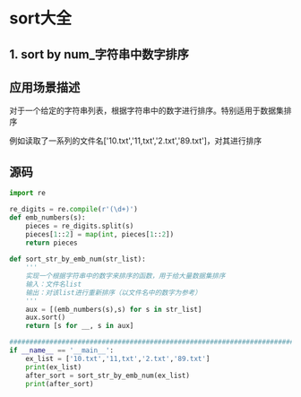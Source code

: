 # sort大全

## 1. sort by num_字符串中数字排序

## 应用场景描述

对于一个给定的字符串列表，根据字符串中的数字进行排序。特别适用于数据集排序

例如读取了一系列的文件名['10.txt','11,txt','2.txt','89.txt']，对其进行排序

## 源码

```python
import re

re_digits = re.compile(r'(\d+)')
def emb_numbers(s):
    pieces = re_digits.split(s)
    pieces[1::2] = map(int, pieces[1::2])
    return pieces
    
def sort_str_by_emb_num(str_list):
    '''
    实现一个根据字符串中的数字来排序的函数，用于给大量数据集排序
    输入：文件名list
    输出：对该list进行重新排序（以文件名中的数字为参考）
    '''
    aux = [(emb_numbers(s),s) for s in str_list]
    aux.sort()
    return [s for __, s in aux]

###############################################################################
if __name__ == '__main__':
    ex_list = ['10.txt','11,txt','2.txt','89.txt']
    print(ex_list)    
    after_sort = sort_str_by_emb_num(ex_list)
    print(after_sort)
```

